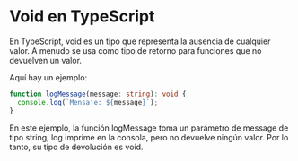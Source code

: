 # Void en TypeScript

En TypeScript, void es un tipo que representa la ausencia de cualquier valor. A menudo se usa como tipo de retorno para funciones que no devuelven
un valor.

Aquí hay un ejemplo:

```ts
function logMessage(message: string): void {
  console.log(`Mensaje: ${message}`);
}
```

En este ejemplo, la función logMessage toma un parámetro de message de tipo string, log imprime en la consola, pero no devuelve ningún valor. Por lo tanto, su tipo de devolución es void.
